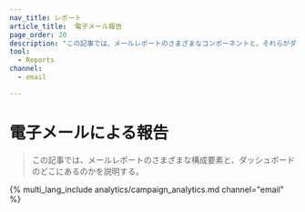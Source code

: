 ```yaml
---
nav_title: レポート
article_title:  電子メール報告
page_order: 20
description: "この記事では、メールレポートのさまざまなコンポーネントと、それらがダッシュボードのどこにあるかを説明します。"
tool:
  - Reports
channel:
  - email

---
```


# 電子メールによる報告

> この記事では、メールレポートのさまざまな構成要素と、ダッシュボードのどこにあるのかを説明する。

{% multi_lang_include analytics/campaign_analytics.md channel="email" %}

